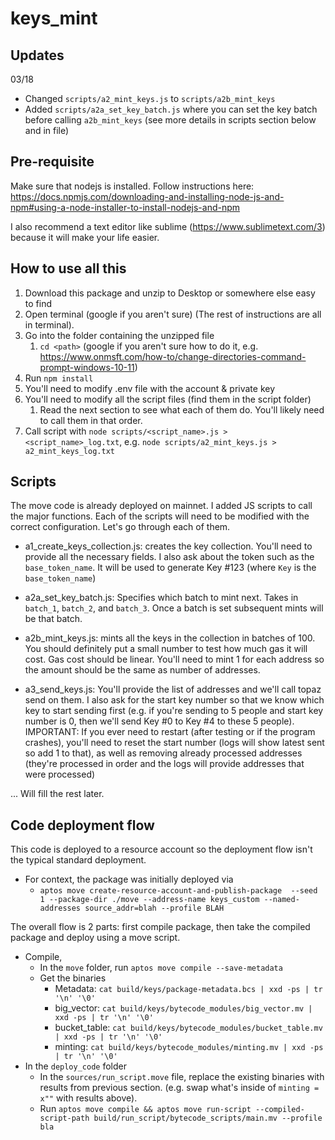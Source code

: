 # keys_mint

## Updates
03/18
* Changed `scripts/a2_mint_keys.js` to `scripts/a2b_mint_keys`
* Added `scripts/a2a_set_key_batch.js` where you can set the key batch before calling `a2b_mint_keys` (see more details in scripts section below and in file)

## Pre-requisite
Make sure that nodejs is installed. Follow instructions here: https://docs.npmjs.com/downloading-and-installing-node-js-and-npm#using-a-node-installer-to-install-nodejs-and-npm

I also recommend a text editor like sublime (https://www.sublimetext.com/3) because it will make your life easier. 

## How to use all this
1. Download this package and unzip to Desktop or somewhere else easy to find
2. Open terminal (google if you aren't sure)
(The rest of instructions are all in terminal).
3. Go into the folder containing the unzipped file
   1. `cd <path>` (google if you aren't sure how to do it, e.g. https://www.onmsft.com/how-to/change-directories-command-prompt-windows-10-11)
4. Run `npm install`
5. You'll need to modify .env file with the account & private key
6. You'll need to modify all the script files (find them in the script folder)
   1. Read the next section to see what each of them do. You'll likely need to call them in that order. 
7. Call script with `node scripts/<script_name>.js > <script_name>_log.txt`, e.g. `node scripts/a2_mint_keys.js > a2_mint_keys_log.txt`

## Scripts
The move code is already deployed on mainnet. I added JS scripts to call the major functions. Each of the scripts will need to be modified with the correct configuration. Let's go through each of them. 

* a1_create_keys_collection.js: creates the key collection. You'll need to provide all the necessary fields. I also ask about the token such as the `base_token_name`. It will be used to generate Key #123 (where `Key` is the `base_token_name`)

* a2a_set_key_batch.js: Specifies which batch to mint next. Takes in `batch_1`, `batch_2`, and `batch_3`. Once a batch is set subsequent mints will be that batch.

* a2b_mint_keys.js: mints all the keys in the collection in batches of 100. You should definitely put a small number to test how much gas it will cost. Gas cost should be linear. You'll need to mint 1 for each address so the amount should be the same as number of addresses. 

* a3_send_keys.js: You'll provide the list of addresses and we'll call topaz send on them. I also ask for the start key number so that we know which key to start sending first (e.g. if you're sending to 5 people and start key number is 0, then we'll send Key #0 to Key #4 to these 5 people). IMPORTANT: If you ever need to restart (after testing or if the program crashes), you'll need to reset the start number (logs will show latest sent so add 1 to that), as well as removing already processed addresses (they're processed in order and the logs will provide addresses that were processed)

... Will fill the rest later. 

## Code deployment flow
This code is deployed to a resource account so the deployment flow isn't the typical standard deployment. 
* For context, the package was initially deployed via
  * ```aptos move create-resource-account-and-publish-package  --seed 1 --package-dir ./move --address-name keys_custom --named-addresses source_addr=blah --profile BLAH```

The overall flow is 2 parts: first compile package, then take the compiled package and deploy using a move script. 
* Compile, 
  * In the `move` folder, run `aptos move compile --save-metadata`
  * Get the binaries
    * Metadata: `cat build/keys/package-metadata.bcs | xxd -ps | tr '\n' '\0'`
    * big_vector: `cat build/keys/bytecode_modules/big_vector.mv | xxd -ps | tr '\n' '\0'`
    * bucket_table: `cat build/keys/bytecode_modules/bucket_table.mv | xxd -ps | tr '\n' '\0'`
    * minting: `cat build/keys/bytecode_modules/minting.mv | xxd -ps | tr '\n' '\0'`
* In the `deploy_code` folder
  * In the `sources/run_script.move` file, replace the existing binaries with results from previous section. (e.g. swap what's inside of `minting = x""` with results above). 
  * Run `aptos move compile && aptos move run-script --compiled-script-path build/run_script/bytecode_scripts/main.mv --profile bla`